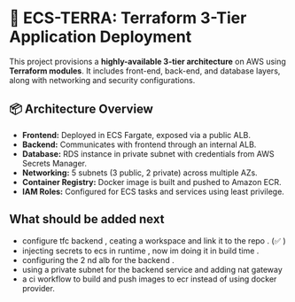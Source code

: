 # 🚀 ECS-TERRA: Terraform 3-Tier Application Deployment

This project provisions a **highly-available 3-tier architecture** on AWS using **Terraform modules**. It includes front-end, back-end, and database layers, along with networking and security configurations.

## 📦 Architecture Overview

- **Frontend:** Deployed in ECS Fargate, exposed via a public ALB.
- **Backend:** Communicates with frontend through an internal ALB.
- **Database:** RDS instance in private subnet with credentials from AWS Secrets Manager.
- **Networking:** 5 subnets (3 public, 2 private) across multiple AZs.
- **Container Registry:** Docker image is built and pushed to Amazon ECR.
- **IAM Roles:** Configured for ECS tasks and services using least privilege.

## What should be added next
-  configure tfc backend , ceating a workspace and link it to the repo  . (✅ )
- injecting secrets to ecs in runtime , now im doing it in build time  .
- configuring the 2 nd alb for the backend . 
- using a private subnet for the backend service and adding nat gateway
- a ci workflow to build and push images to ecr instead of using docker provider.

